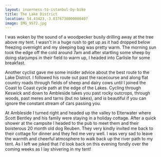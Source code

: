 ```yaml
---
layout: inverness-to-istanbul-by-bike
title: The Lake District
location: 54.43423,-3.0376730000000407
image: IMG_9572.jpg
---
```

I was woken by the sound of a woodpecker busily drilling away at the tree above my tent. I wasn't in a huge rush to get up as it had dropped below freezing overnight and my sleeping bag was pretty warm. The morning sun took the edge off the cold around 7am and after startling some sheep by doing starjumps in their field to warm up, I headed into Carlisle for some breakfast.

Another cyclist gave me some insider advice about the best route to the Lake District. I followed his route out past the racecourse and along flat country roads through fields of sheep and dairy cows until I joined the Coast to Coast cycle path at the edge of the Lakes. Cycling through Keswick and down to Ambleside takes you past rocky outcrops, through woods, past meres and tarns (but no lakes), and is beautiful if you can ignore the constant stream of cars passing you.

At Ambleside I turned right and headed up the valley to Elterwater where Scott Bentley and his family were staying in a holiday cottage. After a quick shower at the campsite I headed to the pub to meet them and their boisterous 20 month old dog Reuben. They very kindly invited me back to their cottage for dinner and they fed me very well. I was very sad to leave the warmth and cheerful atmosphere to walk back up the river path to my tent. As I left we joked that I'd look back on this evening fondly over the coming weeks as I lay shivering in my tent!